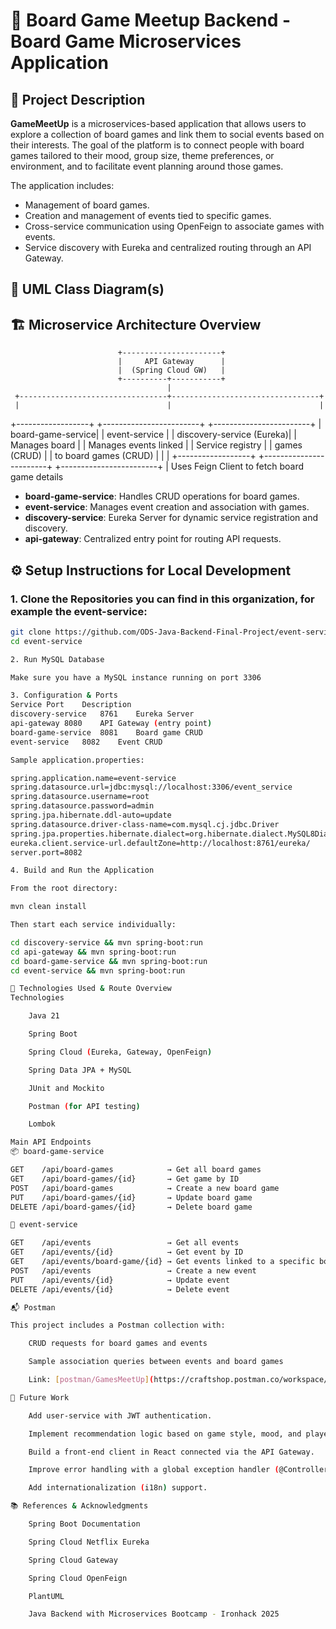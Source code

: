 # 🎲  Board Game Meetup Backend - Board Game Microservices Application

## 📝 Project Description

**GameMeetUp** is a microservices-based application that allows users to explore a collection of board games and link them to social events based on their interests. The goal of the platform is to connect people with board games tailored to their mood, group size, theme preferences, or environment, and to facilitate event planning around those games.

The application includes:
- Management of board games.
- Creation and management of events tied to specific games.
- Cross-service communication using OpenFeign to associate games with events.
- Service discovery with Eureka and centralized routing through an API Gateway.

## 🧩 UML Class Diagram(s)



## 🏗️ Microservice Architecture Overview

                            +----------------------+
                            |     API Gateway      |
                            |  (Spring Cloud GW)   |
                            +----------+-----------+
                                       |
     +---------------------------------+---------------------------------+
     |                                 |                                 |

+------------------+ +------------------------+ +------------------------+
| board-game-service| | event-service | | discovery-service (Eureka)|
| Manages board | | Manages events linked | | Service registry |
| games (CRUD) | | to board games (CRUD) | | |
+------------------+ +------------------------+ +------------------------+
|
Uses Feign Client to fetch board game details


- **board-game-service**: Handles CRUD operations for board games.
- **event-service**: Manages event creation and association with games.
- **discovery-service**: Eureka Server for dynamic service registration and discovery.
- **api-gateway**: Centralized entry point for routing API requests.

## ⚙️ Setup Instructions for Local Development

### 1. Clone the Repositories you can find in this organization, for example the event-service:
```bash
git clone https://github.com/ODS-Java-Backend-Final-Project/event-service.git
cd event-service

2. Run MySQL Database

Make sure you have a MySQL instance running on port 3306

3. Configuration & Ports
Service	Port	Description
discovery-service	8761	Eureka Server
api-gateway	8080	API Gateway (entry point)
board-game-service	8081	Board game CRUD
event-service	8082	Event CRUD

Sample application.properties:

spring.application.name=event-service
spring.datasource.url=jdbc:mysql://localhost:3306/event_service
spring.datasource.username=root
spring.datasource.password=admin
spring.jpa.hibernate.ddl-auto=update
spring.datasource.driver-class-name=com.mysql.cj.jdbc.Driver
spring.jpa.properties.hibernate.dialect=org.hibernate.dialect.MySQL8Dialect
eureka.client.service-url.defaultZone=http://localhost:8761/eureka/
server.port=8082

4. Build and Run the Application

From the root directory:

mvn clean install

Then start each service individually:

cd discovery-service && mvn spring-boot:run
cd api-gateway && mvn spring-boot:run
cd board-game-service && mvn spring-boot:run
cd event-service && mvn spring-boot:run

🧪 Technologies Used & Route Overview
Technologies

    Java 21

    Spring Boot

    Spring Cloud (Eureka, Gateway, OpenFeign)

    Spring Data JPA + MySQL

    JUnit and Mockito

    Postman (for API testing)

    Lombok

Main API Endpoints
📦 board-game-service

GET    /api/board-games            → Get all board games
GET    /api/board-games/{id}       → Get game by ID
POST   /api/board-games            → Create a new board game
PUT    /api/board-games/{id}       → Update board game
DELETE /api/board-games/{id}       → Delete board game

🎉 event-service

GET    /api/events                 → Get all events
GET    /api/events/{id}            → Get event by ID
GET    /api/events/board-game/{id} → Get events linked to a specific board game
POST   /api/events                 → Create a new event
PUT    /api/events/{id}            → Update event
DELETE /api/events/{id}            → Delete event

📬 Postman

This project includes a Postman collection with:

    CRUD requests for board games and events

    Sample association queries between events and board games

    Link: [postman/GamesMeetUp](https://craftshop.postman.co/workspace/My-Workspace~64247626-9b1b-40cf-82e4-df164e396f63/collection/39061244-2cab27db-c263-421d-9531-48807903fba6?action=share&creator=39061244&active-environment=39061244-17713532-af05-4d0b-b877-cbb3f0d57619)

🚀 Future Work

    Add user-service with JWT authentication.

    Implement recommendation logic based on game style, mood, and player count.

    Build a front-end client in React connected via the API Gateway.

    Improve error handling with a global exception handler (@ControllerAdvice).

    Add internationalization (i18n) support.

📚 References & Acknowledgments

    Spring Boot Documentation

    Spring Cloud Netflix Eureka

    Spring Cloud Gateway

    Spring Cloud OpenFeign

    PlantUML

    Java Backend with Microservices Bootcamp - Ironhack 2025
